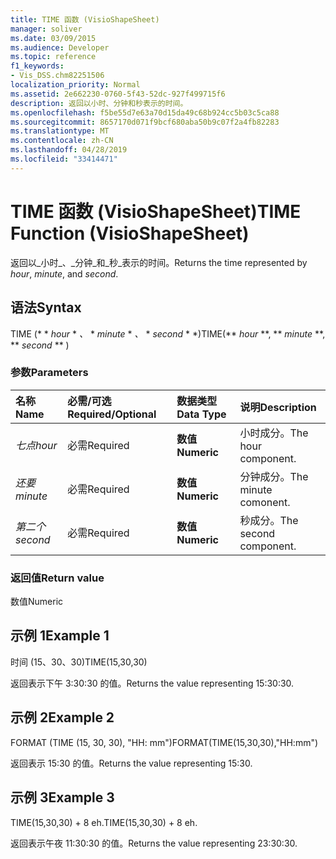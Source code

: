 ```yaml
---
title: TIME 函数 (VisioShapeSheet)
manager: soliver
ms.date: 03/09/2015
ms.audience: Developer
ms.topic: reference
f1_keywords:
- Vis_DSS.chm82251506
localization_priority: Normal
ms.assetid: 2e662230-0760-5f43-52dc-927f499715f6
description: 返回以小时、分钟和秒表示的时间。
ms.openlocfilehash: f5be55d7e63a70d15da49c68b924cc5b03c5ca88
ms.sourcegitcommit: 8657170d071f9bcf680aba50b9c07f2a4fb82283
ms.translationtype: MT
ms.contentlocale: zh-CN
ms.lasthandoff: 04/28/2019
ms.locfileid: "33414471"
---
```

# <a name="time-function-visioshapesheet"></a><span data-ttu-id="896c1-103">TIME 函数 (VisioShapeSheet)</span><span class="sxs-lookup"><span data-stu-id="896c1-103">TIME Function (VisioShapeSheet)</span></span>

<span data-ttu-id="896c1-104">返回以_小时_、_分钟_和_秒_表示的时间。</span><span class="sxs-lookup"><span data-stu-id="896c1-104">Returns the time represented by  _hour_,  _minute_, and  _second_.</span></span>
  
## <a name="syntax"></a><span data-ttu-id="896c1-105">语法</span><span class="sxs-lookup"><span data-stu-id="896c1-105">Syntax</span></span>

<span data-ttu-id="896c1-106">TIME (\* \* *hour* \* *、* \* *minute* \* *、* \* *second* \* \*)</span><span class="sxs-lookup"><span data-stu-id="896c1-106">TIME(\*\* *hour* \*\*, \*\* *minute* \*\*, \*\* *second* \*\* )</span></span> 
  
### <a name="parameters"></a><span data-ttu-id="896c1-107">参数</span><span class="sxs-lookup"><span data-stu-id="896c1-107">Parameters</span></span>

|<span data-ttu-id="896c1-108">**名称**</span><span class="sxs-lookup"><span data-stu-id="896c1-108">**Name**</span></span>|<span data-ttu-id="896c1-109">**必需/可选**</span><span class="sxs-lookup"><span data-stu-id="896c1-109">**Required/Optional**</span></span>|<span data-ttu-id="896c1-110">**数据类型**</span><span class="sxs-lookup"><span data-stu-id="896c1-110">**Data Type**</span></span>|<span data-ttu-id="896c1-111">**说明**</span><span class="sxs-lookup"><span data-stu-id="896c1-111">**Description**</span></span>|
|:-----|:-----|:-----|:-----|
| <span data-ttu-id="896c1-112">_七点_</span><span class="sxs-lookup"><span data-stu-id="896c1-112">_hour_</span></span> <br/> |<span data-ttu-id="896c1-113">必需</span><span class="sxs-lookup"><span data-stu-id="896c1-113">Required</span></span>  <br/> |<span data-ttu-id="896c1-114">**数值**</span><span class="sxs-lookup"><span data-stu-id="896c1-114">**Numeric**</span></span> <br/> |<span data-ttu-id="896c1-115">小时成分。</span><span class="sxs-lookup"><span data-stu-id="896c1-115">The hour component.</span></span>  <br/> |
| <span data-ttu-id="896c1-116">_还要_</span><span class="sxs-lookup"><span data-stu-id="896c1-116">_minute_</span></span> <br/> |<span data-ttu-id="896c1-117">必需</span><span class="sxs-lookup"><span data-stu-id="896c1-117">Required</span></span>  <br/> |<span data-ttu-id="896c1-118">**数值**</span><span class="sxs-lookup"><span data-stu-id="896c1-118">**Numeric**</span></span> <br/> |<span data-ttu-id="896c1-119">分钟成分。</span><span class="sxs-lookup"><span data-stu-id="896c1-119">The minute comonent.</span></span>  <br/> |
| <span data-ttu-id="896c1-120">_第二个_</span><span class="sxs-lookup"><span data-stu-id="896c1-120">_second_</span></span> <br/> |<span data-ttu-id="896c1-121">必需</span><span class="sxs-lookup"><span data-stu-id="896c1-121">Required</span></span>  <br/> |<span data-ttu-id="896c1-122">**数值**</span><span class="sxs-lookup"><span data-stu-id="896c1-122">**Numeric**</span></span> <br/> |<span data-ttu-id="896c1-123">秒成分。</span><span class="sxs-lookup"><span data-stu-id="896c1-123">The second component.</span></span>  <br/> |
   
### <a name="return-value"></a><span data-ttu-id="896c1-124">返回值</span><span class="sxs-lookup"><span data-stu-id="896c1-124">Return value</span></span>

<span data-ttu-id="896c1-125">数值</span><span class="sxs-lookup"><span data-stu-id="896c1-125">Numeric</span></span>
  
## <a name="example-1"></a><span data-ttu-id="896c1-126">示例 1</span><span class="sxs-lookup"><span data-stu-id="896c1-126">Example 1</span></span>

<span data-ttu-id="896c1-127">时间 (15、30、30)</span><span class="sxs-lookup"><span data-stu-id="896c1-127">TIME(15,30,30)</span></span>
  
<span data-ttu-id="896c1-128">返回表示下午 3:30:30 的值。</span><span class="sxs-lookup"><span data-stu-id="896c1-128">Returns the value representing 15:30:30.</span></span>
  
## <a name="example-2"></a><span data-ttu-id="896c1-129">示例 2</span><span class="sxs-lookup"><span data-stu-id="896c1-129">Example 2</span></span>

<span data-ttu-id="896c1-130">FORMAT (TIME (15, 30, 30), "HH: mm")</span><span class="sxs-lookup"><span data-stu-id="896c1-130">FORMAT(TIME(15,30,30),"HH:mm")</span></span>
  
<span data-ttu-id="896c1-131">返回表示 15:30 的值。</span><span class="sxs-lookup"><span data-stu-id="896c1-131">Returns the value representing 15:30.</span></span>
  
## <a name="example-3"></a><span data-ttu-id="896c1-132">示例 3</span><span class="sxs-lookup"><span data-stu-id="896c1-132">Example 3</span></span>

<span data-ttu-id="896c1-133">TIME(15,30,30) + 8 eh.</span><span class="sxs-lookup"><span data-stu-id="896c1-133">TIME(15,30,30) + 8 eh.</span></span>
  
<span data-ttu-id="896c1-134">返回表示午夜 11:30:30 的值。</span><span class="sxs-lookup"><span data-stu-id="896c1-134">Returns the value representing 23:30:30.</span></span>
  

